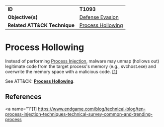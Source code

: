 |||
|---------|------------------------|
|**ID**|**T1093**|
|**Objective(s)**| [Defense Evasion](../defense-evasion)|
|**Related ATT&CK Technique**|[Process Hollowing](https://attack.mitre.org/techniques/T1093)|


Process Hollowing
=================
Instead of performing [Process Injection](../defense-evasion/process-inject.md), malware may unmap (hollows out) legitimate code from the target process's memory (e.g., svchost.exe) and overwrite the memory space with a malicious code. [[1]](#1)

See ATT&CK: [**Process Hollowing**](https://attack.mitre.org/techniques/T1093).

References
----------
<a name="1"[1]</a> https://www.endgame.com/blog/technical-blog/ten-process-injection-techniques-technical-survey-common-and-trending-process 